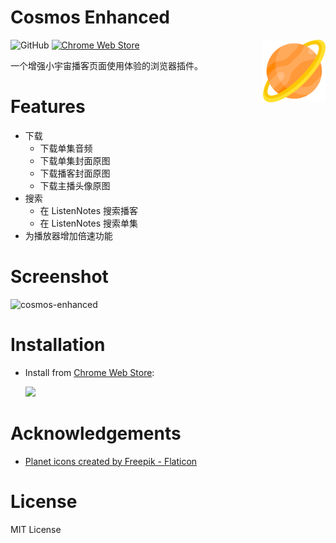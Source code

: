 # Cosmos Enhanced

<img src="./icons/icon-128.png" width="100" height="100" align="right" />

![GitHub](https://img.shields.io/github/license/lgiki/cosmos-enhanced?style=flat-square) [![Chrome Web Store](https://img.shields.io/chrome-web-store/v/bgjffbeeolcikmcpliaekbgdkflchakg?color=red&logo=google-chrome&logoColor=white&style=flat-square)](https://chrome.google.com/webstore/detail/cosmos-enhanced/bgjffbeeolcikmcpliaekbgdkflchakg)

一个增强小宇宙播客页面使用体验的浏览器插件。

# Features

- 下载
  - 下载单集音频
  - 下载单集封面原图
  - 下载播客封面原图
  - 下载主播头像原图
- 搜索
  - 在 ListenNotes 搜索播客
  - 在 ListenNotes 搜索单集
- 为播放器增加倍速功能

# Screenshot

![cosmos-enhanced](https://github.com/LGiki/cosmos-enhanced/assets/20807713/1e5b0faa-221e-45bb-9813-97f84a7746f2)

# Installation

- Install from [Chrome Web Store](https://chrome.google.com/webstore/detail/cosmos-enhanced/bgjffbeeolcikmcpliaekbgdkflchakg):

  [<img src="https://user-images.githubusercontent.com/20807713/212001658-8252c4b5-dce3-4571-bd8f-cc4695876555.svg" style="width:300px" />](https://chrome.google.com/webstore/detail/cosmos-enhanced/bgjffbeeolcikmcpliaekbgdkflchakg)

# Acknowledgements

- <a href="https://www.flaticon.com/free-icons/planet" title="planet icons">Planet icons created by Freepik - Flaticon</a>

# License

MIT License
